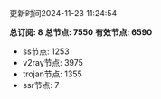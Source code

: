 更新时间2024-11-23 11:24:54

**总订阅: 8**
**总节点: 7550**
**有效节点: 6590**
- ss节点: 1253
- v2ray节点: 3975
- trojan节点: 1355
- ssr节点: 7
